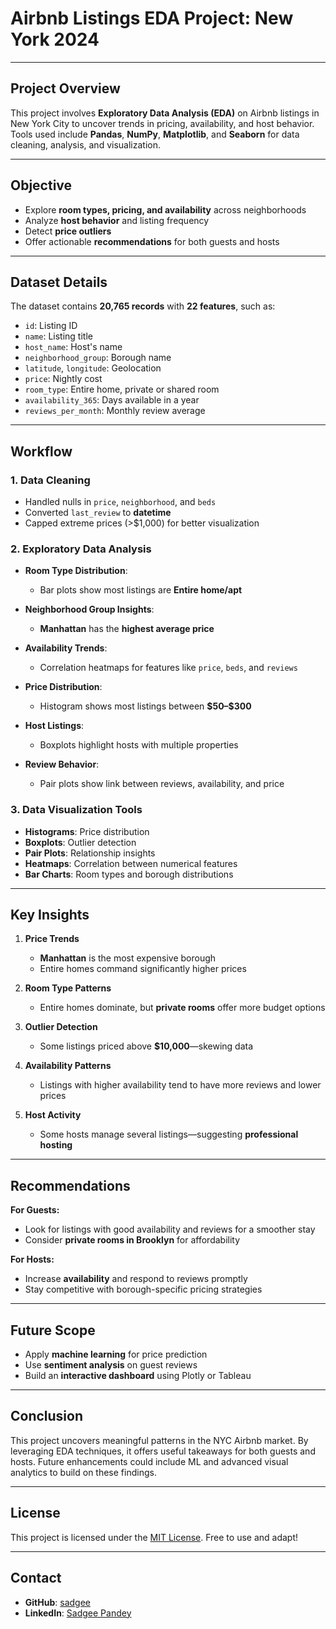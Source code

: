 
#  Airbnb Listings EDA Project: New York 2024

---

## Project Overview

This project involves **Exploratory Data Analysis (EDA)** on Airbnb listings in New York City to uncover trends in pricing, availability, and host behavior. Tools used include **Pandas**, **NumPy**, **Matplotlib**, and **Seaborn** for data cleaning, analysis, and visualization.


---

##  Objective

* Explore **room types, pricing, and availability** across neighborhoods
* Analyze **host behavior** and listing frequency
* Detect **price outliers**
* Offer actionable **recommendations** for both guests and hosts

---

##  Dataset Details

The dataset contains **20,765 records** with **22 features**, such as:

* `id`: Listing ID
* `name`: Listing title
* `host_name`: Host's name
* `neighborhood_group`: Borough name
* `latitude`, `longitude`: Geolocation
* `price`: Nightly cost
* `room_type`: Entire home, private or shared room
* `availability_365`: Days available in a year
* `reviews_per_month`: Monthly review average

---

##  Workflow

### 1. Data Cleaning

* Handled nulls in `price`, `neighborhood`, and `beds`
* Converted `last_review` to **datetime**
* Capped extreme prices (>\$1,000) for better visualization

### 2. Exploratory Data Analysis

* **Room Type Distribution**:

  * Bar plots show most listings are **Entire home/apt**
* **Neighborhood Group Insights**:

  * **Manhattan** has the **highest average price**
* **Availability Trends**:

  * Correlation heatmaps for features like `price`, `beds`, and `reviews`
* **Price Distribution**:

  * Histogram shows most listings between **\$50–\$300**
* **Host Listings**:

  * Boxplots highlight hosts with multiple properties
* **Review Behavior**:

  * Pair plots show link between reviews, availability, and price

### 3. Data Visualization Tools

* **Histograms**: Price distribution
* **Boxplots**: Outlier detection
* **Pair Plots**: Relationship insights
* **Heatmaps**: Correlation between numerical features
* **Bar Charts**: Room types and borough distributions

---

##  Key Insights

1. **Price Trends**

   * **Manhattan** is the most expensive borough
   * Entire homes command significantly higher prices

2. **Room Type Patterns**

   * Entire homes dominate, but **private rooms** offer more budget options

3. **Outlier Detection**

   * Some listings priced above **\$10,000**—skewing data

4. **Availability Patterns**

   * Listings with higher availability tend to have more reviews and lower prices

5. **Host Activity**

   * Some hosts manage several listings—suggesting **professional hosting**

---

##  Recommendations

**For Guests:**

* Look for listings with good availability and reviews for a smoother stay
* Consider **private rooms in Brooklyn** for affordability

**For Hosts:**

* Increase **availability** and respond to reviews promptly
* Stay competitive with borough-specific pricing strategies

---

##  Future Scope

* Apply **machine learning** for price prediction
* Use **sentiment analysis** on guest reviews
* Build an **interactive dashboard** using Plotly or Tableau

---

##  Conclusion

This project uncovers meaningful patterns in the NYC Airbnb market. By leveraging EDA techniques, it offers useful takeaways for both guests and hosts. Future enhancements could include ML and advanced visual analytics to build on these findings.

---

##  License

This project is licensed under the [MIT License](https://opensource.org/licenses/MIT). Free to use and adapt!

---

##  Contact

* **GitHub**: [sadgee](https://github.com/sadgee)
* **LinkedIn**: [Sadgee Pandey](https://linkedin.com/in/sadgee-pandey-7aa36988)

